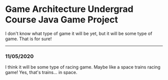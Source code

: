 # Game Architecture Undergrad Course Java Game Project

I don't know what type of game it will be yet, but it will be some type of game. That is for sure!

---

### 11/05/2020
I think it will be some type of racing game. Maybe like a space trains racing game! Yes, that's trains... in space.
